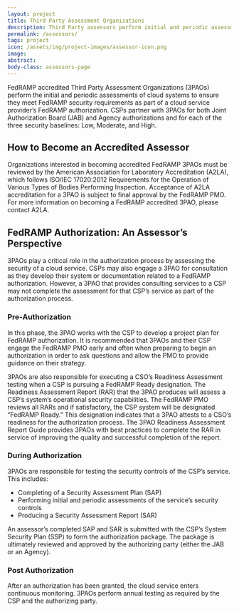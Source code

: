 ```yaml
---
layout: project
title: Third Party Assessment Organizations
description: Third Party assessors perform initial and periodic assessments of cloud systems to ensure they meet requirements.
permalink: /assessors/
tags: project
icon: /assets/img/project-images/assessor-icon.png
image: 
abstract: 
body-class: assessors-page
---
```

FedRAMP accredited Third Party Assessment Organizations (3PAOs) perform the initial and periodic assessments of cloud systems to ensure they meet FedRAMP security requirements as part of a cloud service provider’s FedRAMP authorization. CSPs partner with 3PAOs for both Joint Authorization Board (JAB) and Agency authorizations and for each of the three security baselines: Low, Moderate, and High.

## How to Become an Accredited Assessor 
Organizations interested in becoming accredited FedRAMP 3PAOs must be reviewed by the American Association for Laboratory Accreditation (A2LA), which follows ISO/IEC 17020:2012 Requirements for the Operation of Various Types of Bodies Performing Inspection. Acceptance of A2LA accreditation for a 3PAO is subject to final approval by the FedRAMP PMO. For more information on becoming a FedRAMP accredited 3PAO, please contact A2LA.

## FedRAMP Authorization: An Assessor’s Perspective 
3PAOs play a critical role in the authorization process by assessing the security of a cloud service. CSPs may also engage a 3PAO for consultation as they develop their system or documentation related to a FedRAMP authorization. However, a 3PAO that provides consulting services to a CSP may not complete the assessment for that CSP’s service as part of the authorization process. 
<section id="pre-auth">

<h3>Pre-Authorization</h3>
<p>In this phase, the 3PAO works with the CSP to develop a project plan for FedRAMP authorization. It is recommended that 3PAOs and their CSP engage the FedRAMP PMO early and often when preparing to begin an authorization in order to ask questions and allow the PMO to provide guidance on their strategy. </p>

<p>3PAOs are also responsible for executing a CSO’s Readiness Assessment testing when a CSP is pursuing a FedRAMP Ready designation. The Readiness Assessment Report (RAR) that the 3PAO produces will assess a CSP’s system’s operational security capabilities. The FedRAMP PMO reviews all RARs and if satisfactory, the CSP system will be designated “FedRAMP Ready.” This designation indicates that a 3PAO attests to a CSO’s readiness for the authorization process. The 3PAO Readiness Assessment Report Guide provides 3PAOs with best practices to complete the RAR in service of improving the quality and successful completion of the report.</p>
 </section>
 <section id="during-auth">
 
<h3>During Authorization</h3>
<p>3PAOs are responsible for testing the security controls of the CSP’s service. This includes:</p>
<ul>
<li>Completing of a Security Assessment Plan (SAP)</li>
<li>Performing initial and periodic assessments of the service’s security controls</li>
<li>Producing a Security Assessment Report (SAR)</li>
</ul>

<p>An assessor’s completed SAP and SAR is submitted with the CSP’s System Security Plan (SSP) to form the authorization package. The package is ultimately reviewed and approved by the authorizing party (either the JAB or an Agency).</p>
</section>
<section id="post-auth">

<h3>Post Authorization</h3>
<p>After an authorization has been granted, the cloud service enters continuous monitoring. 3PAOs perform annual testing as required by the CSP and the authorizing party.</p>